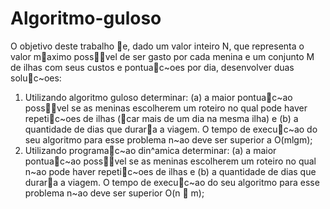 # Algoritmo-guloso

O objetivo deste trabalho e, dado um valor inteiro N, que representa o valor maximo possvel de ser
gasto por cada menina e um conjunto M de ilhas com seus custos e pontuac~oes por dia, desenvolver duas
soluc~oes:
1. Utilizando algoritmo guloso determinar: (a) a maior pontuac~ao possvel se as meninas escolherem
um roteiro no qual pode haver repetic~oes de ilhas (car mais de um dia na mesma ilha) e (b) a
quantidade de dias que durara a viagem. O tempo de execuc~ao do seu algoritmo para esse problema
n~ao deve ser superior a O(mlgm);
2. Utilizando programac~ao din^amica determinar: (a) a maior pontuac~ao possvel se as meninas
escolherem um roteiro no qual n~ao pode haver repetic~oes de ilhas e (b) a quantidade de dias que
durara a viagem. O tempo de execuc~ao do seu algoritmo para esse problema n~ao deve ser superior
O(n  m);
